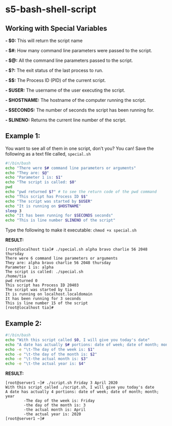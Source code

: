 # s5-bash-shell-script

## Working with Special Variables
**- $0:** This will return the script name 

**- $#:** How many command line parameters were passed to the script.

**- $@:** All the command line parameters passed to the script.

**- $?:** The exit status of the last process to run.

**- $$:** The Process ID (PID) of the current script.

**- $USER:** The username of the user executing the script.

**- $HOSTNAME:** The hostname of the computer running the script.

**- $SECONDS:** The number of seconds the script has been running for.

**- $LINENO:** Returns the current line number of the script.

## Example 1:
You want to see all of them in one script, don’t you? You can! Save the following as a text file called, `special.sh`
```sh
#!/bin/bash
echo "There were $# command line parameters or arguments"
echo "They are: $@"
echo "Parameter 1 is: $1"
echo "The script is called: $0"
pwd
echo "pwd returned $?" # to see the return code of the pwd command
echo "This script has Process ID $$"
echo "The script was started by $USER"
echo "It is running on $HOSTNAME"
sleep 3
echo "It has been running for $SECONDS seconds"
echo "This is line number $LINENO of the script"
```

Type the following to make it executable: `chmod +x special.sh`

**RESULT:**

```
[root@localhost tia]# ./special.sh alpha bravo charlie 56 2048 thursday
There were 6 command line parameters or arguments
They are: alpha bravo charlie 56 2048 thursday
Parameter 1 is: alpha
The script is called: ./special.sh
/home/tia
pwd returned 0
This script has Process ID 20403
The script was started by tia
It is running on localhost.localdomain
It has been running for 3 seconds
This is line number 15 of the script
[root@localhost tia]#
```

## Example 2:
```sh
#!/bin/bash
echo "With this script called $0, I will give you today's date"
echo "A date has actually $# portions: date of week; date of month; month; year"
echo -e "\t-The day of the week is: $1"
echo -e "\t-the day of the month is: $2"
echo -e "\t-the actual month is: $3"
echo -e "\t-the actual year is: $4"
```

**RESULT:**

```
[root@server1 ~]# ./script.sh Friday 3 April 2020
With this script called ./script.sh, I will give you today's date
A date has actually 4 portions: date of week; date of month; month; year
        -The day of the week is: Friday
        -the day of the month is: 3
        -the actual month is: April
        -the actual year is: 2020
[root@server1 ~]#
```
